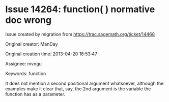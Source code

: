 # Issue 14264: function( ) normative doc wrong

Issue created by migration from https://trac.sagemath.org/ticket/14468

Original creator: ManDay

Original creation time: 2013-04-20 16:53:47

Assignee: mvngu

Keywords: function

It does not mention a second positional argument whatsoever, although the examples make it clear that, say, the 2nd argument is the variable the function has as a parameter.
